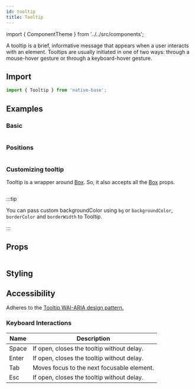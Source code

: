```yaml
---
id: tooltip
title: Tooltip
---
```


import { ComponentTheme } from '../../src/components';

A tooltip is a brief, informative message that appears when a user interacts with an element. Tooltips are usually initiated in one of two ways: through a mouse-hover gesture or through a keyboard-hover gesture.

## Import

```jsx
import { Tooltip } from 'native-base';
```

## Examples

### Basic

```ComponentSnackPlayer path=composites,Tooltip,Basic.tsx

```

### Positions

```ComponentSnackPlayer path=composites,Tooltip,TooltipPositions.tsx

```

### Customizing tooltip

Tooltip is a wrapper around [Box](box.md). So, it also accepts all the [Box](box.md#props) props.

```ComponentSnackPlayer path=composites,Tooltip,CustomTooltip.tsx

```

:::tip

You can pass custom backgroundColor using `bg` or `backgroundColor`, `borderColor` and `borderWidth` to Tooltip.

:::

## Props

```ComponentPropTable path=composites,Tooltip,Tooltip.tsx

```

## Styling

<ComponentTheme name="tooltip" />

## Accessibility

Adheres to the [Tooltip WAI-ARIA design pattern.](https://www.w3.org/TR/wai-aria-1.1/#tooltip)

### Keyboard Interactions

| Name  | Description                                |
| ----- | ------------------------------------------ |
| Space | If open, closes the tooltip without delay. |
| Enter | If open, closes the tooltip without delay. |
| Tab   | Moves focus to the next focusable element. |
| Esc   | If open, closes the tooltip without delay. |
